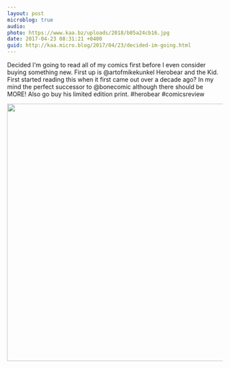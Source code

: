 ```yaml
---
layout: post
microblog: true
audio: 
photo: https://www.kaa.bz/uploads/2018/b05a24cb16.jpg
date: 2017-04-23 08:31:21 +0400
guid: http://kaa.micro.blog/2017/04/23/decided-im-going.html
---
```

Decided I'm going to read all of my comics first before I even consider buying something new. First up is @artofmikekunkel Herobear and the Kid. First started reading this when it first came out over a decade ago? In my mind the perfect successor to @bonecomic although there should be MORE! Also go buy his limited edition print. #herobear #comicsreview

<img src="https://www.kaa.bz/uploads/2018/b05a24cb16.jpg" width="600" height="600" />
